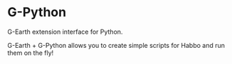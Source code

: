 # G-Python
 G-Earth extension interface for Python. 
 
 G-Earth + G-Python allows you to create simple scripts for Habbo and run them on the fly!
